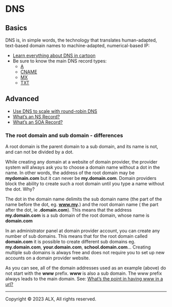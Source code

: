 DNS
===

Basics
------

DNS is, in simple words, the technology that translates human-adapted, text-based domain names to machine-adapted, numerical-based IP:

*   [Learn everything about DNS in cartoon](https://howdns.works/)
*   Be sure to know the main DNS record types:
    *   [A](https://support.dnsimple.com/articles/a-record/)
    *   [CNAME](https://en.wikipedia.org/wiki/CNAME_record)
    *   [MX](https://en.wikipedia.org/wiki/MX_record)
    *   [TXT](https://en.wikipedia.org/wiki/TXT_record)

Advanced
--------

*   [Use DNS to scale with round-robin DNS](https://www.dnsknowledge.com/whatis/round-robin-dns/)
*   [What’s an NS Record?](https://support.dnsimple.com/articles/ns-record/)
*   [What’s an SOA Record?](https://support.dnsimple.com/articles/soa-record/)

### The root domain and sub domain - differences

A root domain is the parent domain to a sub domain, and its name is not, and can not be divided by a dot.

While creating any domain at a website of domain provider, the provider system will always ask you to choose a domain name without a dot in the name. In other words, the address of the root domain may be **mydomain.com** but it can never be **my.domain.com**. Domain providers block the ability to create such a root domain until you type a name without the dot. Why?

The dot in the domain name delimits the sub domain name (the part of the name before the dot, eg. **www.my.**) and the root domain name ( the part after the dot, ie **.domain.com**). This means that the address **my.domain.com** is a sub domain of the root domain, whose name is **domain.com**

In an administrator panel at domain provider account, you can create any number of sub domains. This means that for the root domain called **domain.com** it is possible to create different sub domains eg. **my.domain.com**, **your.domain.com**, **school.domain.com**… Creating multiple sub domains is always free and does not require you to set up new accounts on a domain provider website.

As you can see, all of the domain addresses used as an example (above) do not start with the **www** prefix. **www** is also a sub domain. The www prefix always leads to the main domain. See: [What’s the point in having www in a url?](https://serverfault.com/questions/145777/what-s-the-point-in-having-www-in-a-url)

-----

Copyright © 2023 ALX, All rights reserved.
